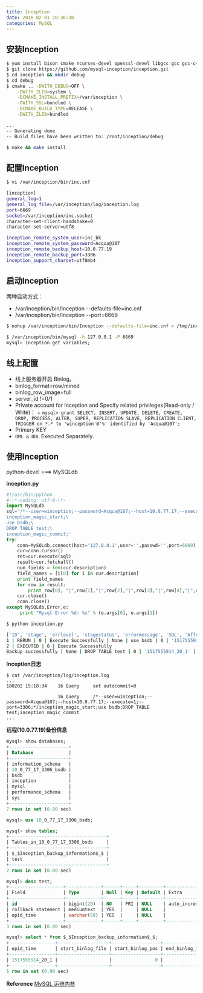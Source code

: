 ```yaml
---
title: Inception
date: 2018-02-01 20:36:38
categories: MySQL
---
```

## 安装Inception

```bash
$ yum install bison cmake ncurses-devel openssl-devel libgcc gcc gcc-c++ git   **/ http://ftp.gnu.org/gnu/bison/
$ git clone https://github.com/mysql-inception/inception.git
$ cd inception && mkdir debug
$ cd debug
$ cmake .. -DWITH_DEBUG=OFF \
 	-DWITH_ZLIB=system \
 	-DCMAKE_INSTALL_PREFIX=/var/inception \
 	-DWITH_SSL=bundled \
 	-DCMAKE_BUILD_TYPE=RELEASE \
 	-DWITH_ZLIB=bundled

...
-- Generating done
-- Build files have been written to: /root/inception/debug

$ make && make install
```

<!-- more -->

## 配置Inception

```bash
$ vi /var/inception/bin/inc.cnf

[inception]
general_log=1
general_log_file=/var/inception/log/inception.log
port=6669
socket=/var/inception/inc.socket
character-set-client-handshake=0
character-set-server=utf8

inception_remote_system_user=inc_bk
inception_remote_system_password=Acqua@107
inception_remote_backup_host=10.0.77.19
inception_remote_backup_port=3306
inception_support_charset=utf8mb4
```

## 启动Inception

两种启动方式：

+ /var/inception/bin/Inception --defaults-file=inc.cnf
+ /var/inception/bin/Inception --port=6669

```bash
$ nohup /var/inception/bin/Inception --defaults-file=inc.cnf > /tmp/inception.out 2>&1 &

$ /var/inception/bin/mysql -h 127.0.0.1 -P 6669
mysql> inception get variables;
```

## 线上配置

+ 线上服务器开启 Binlog。
+ binlog_format=row/mined
+ binlog_row_image=full
+ server_id !=0/1
+ Private account for Inception and Specify related privileges(Read-only / Write)：
  + 
`mysql> grant SELECT, INSERT, UPDATE, DELETE, CREATE, DROP, PROCESS, ALTER, SUPER, REPLICATION SLAVE, REPLICATION CLIENT, TRIGGER on *.* to 'winception'@'%' identified by 'Acqua@107';`
+ Primary KEY
+ `DML & DDL` Executed  Separately.

## 使用Inception

python-devel ===> MySQLdb

**inception.py**

```py
#!/usr/bin/python
#-\*-coding: utf-8-\*-
import MySQLdb
sql='/*--user=winception;--password=Acqua@107;--host=10.0.77.17;--execute=1;--port=3306;*/\
inception_magic_start;\
use bsdb;\
DROP TABLE test;\
inception_magic_commit;'
try:
    conn=MySQLdb.connect(host='127.0.0.1',user='',passwd='',port=6669)
    cur=conn.cursor()
    ret=cur.execute(sql)
    result=cur.fetchall()
    num_fields = len(cur.description)
    field_names = [i[0] for i in cur.description]
    print field_names
    for row in result:
        print row[0], "|",row[1],"|",row[2],"|",row[3],"|",row[4],"|",row[5],"|",row[6],"|",row[7],"|",row[8],"|",row[9],"|",row[10]
    cur.close()
    conn.close()
except MySQLdb.Error,e:
     print "Mysql Error %d: %s" % (e.args[0], e.args[1])
```
  
```bash
$ python inception.py

['ID', 'stage', 'errlevel', 'stagestatus', 'errormessage', 'SQL', 'Affected_rows', 'sequence', 'backup_dbname', 'execute_time', 'sqlsha1']
1 | RERUN | 0 | Execute Successfully | None | use bsdb | 0 | '1517555914_20_0' | None | 0.000 | 
2 | EXECUTED | 0 | Execute Successfully
Backup successfully | None | DROP TABLE test | 0 | '1517555914_20_1' | 10_0_77_17_3306_bsdb | 0.020 | 
```

**Inception日志**

```
$ cat /var/inception/log/inception.log
...
180202 15:18:34    16 Query     set autocommit=0

                   16 Query     /*--user=winception;--password=Acqua@107;--host=10.0.77.17;--execute=1;--port=3306;*/inception_magic_start;use bsdb;DROP TABLE test;inception_magic_commit
...
```

**远程(10.0.77.19)备份信息**

```sql
mysql> show databases;
+----------------------+
| Database             |
+----------------------+
| information_schema   |
| 10_0_77_17_3306_bsdb |
| bsdb                 |
| inception            |
| mysql                |
| performance_schema   |
| sys                  |
+----------------------+
7 rows in set (0.00 sec)

mysql> use 10_0_77_17_3306_bsdb;

mysql> show tables;
+------------------------------------+
| Tables_in_10_0_77_17_3306_bsdb     |
+------------------------------------+
| $_$Inception_backup_information$_$ |
| test                               |
+------------------------------------+
2 rows in set (0.00 sec)

mysql> desc test;
+--------------------+-------------+------+-----+---------+----------------+
| Field              | Type        | Null | Key | Default | Extra          |
+--------------------+-------------+------+-----+---------+----------------+
| id                 | bigint(20)  | NO   | PRI | NULL    | auto_increment |
| rollback_statement | mediumtext  | YES  |     | NULL    |                |
| opid_time          | varchar(50) | YES  |     | NULL    |                |
+--------------------+-------------+------+-----+---------+----------------+
3 rows in set (0.00 sec)

mysql> select * from $_$Inception_backup_information$_$;
+-----------------+-------------------+------------------+-----------------+----------------+-----------------+------------+--------+-----------+------+---------------------+-----------+
| opid_time       | start_binlog_file | start_binlog_pos | end_binlog_file | end_binlog_pos | sql_statement   | host       | dbname | tablename | port | time                | type      |
+-----------------+-------------------+------------------+-----------------+----------------+-----------------+------------+--------+-----------+------+---------------------+-----------+
| 1517555914_20_1 |                   |                0 |                 |              0 | DROP TABLE test | 10.0.77.17 | bsdb   | test      | 3306 | 2018-02-02 15:18:34 | DROPTABLE |
+-----------------+-------------------+------------------+-----------------+----------------+-----------------+------------+--------+-----------+------+---------------------+-----------+
1 row in set (0.00 sec)
```

**Reference**
[MySQL 运维内参](https://item.jd.com/12195430.html)
